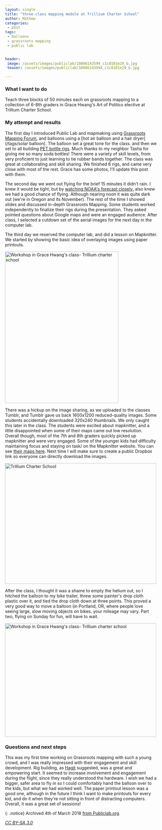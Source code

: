 ```yaml
---
layout: single
title: "three-class mapping module at Trillium Charter School"
author: Mathew
categories: 
 - post
tags:
 - balloons
 - grassroots mapping
 - public lab

  
header: 
 image: /assets/images/publiclab/10866143594_c1c8101e29_b.jpg
 teaser: /assets/images/publiclab/10866143594_c1c8101e29_b.jpg

---
```

 

### What I want to do
Teach three blocks of 50 minutes each on grassroots mapping to a collection of 6-8th graders in Grace Hwang's Art of Politics elective at Trillium Charter School.

### My attempt and results
The first day I introduced Public Lab and mapmaking using [Grassroots Mapping Forum](https://publiclab.org/wiki/forum), and balloons using a [hot air balloon and a hair dryer](/tags/solar balloon).  The balloon set a great tone for the class. and then we set to all building [PET bottle rigs](/post/rubber-band-and-pet-bottle-camera-rig/). Much thanks to my neighbor Tasha for giving me so many soda bottles! 
There were a variety of skill levels, from very proficient to just learning to tie rubber bands together.  The class was great at collaborating and skill sharing.  We finished 6 rigs, and came very close with most of the rest. Grace has some photos, I'll update this post with them.

The second day we went out flying for the brief 15 minutes it didn't rain.  I knew it would be tight, but by [watching NOAA's forecast closely,](http://forecast.weather.gov/MapClick.php?Submit=Submit&FcstType=graphical&textField1=45.599774&textField2=-122.624167&site=pqr&AheadHour=0) also knew we had a good chance of flying. Although nearing noon it was quite dark out (we're in Oregon and its November). The rest of the time I showed slides and discussed in-depth Grassroots Mapping.  Some students worked independently to finalize their rigs during the presentation.  They asked pointed questions about Google maps and were an engaged audience. After class, I selected a cutdown set of the aerial images for the next day in the computer lab.

The third day we reserved the computer lab, and did a lesson on Mapknitter.  We started by showing the basic idea of overlaying images using paper printouts.

<a href="https://www.flickr.com/photos/14397636@N07/10862806845/" title="Workshop in Grace Hwang's class- Trillium charter school by mathew.lippincott, on Flickr"><img src="https://farm8.staticflickr.com/7363/10862806845_6812a3d8cf.jpg" width="375" height="500" alt="Workshop in Grace Hwang's class- Trillium charter school"></a>

There was a hickup on the image sharing, as we uploaded to the classes Tumblr, and Tumblr gave us back 1600x1200 reduced-quality images.  Some students accidentally downloaded 320x240 thumbnails.  We only caught this later in the class.  The students were excited about mapknitter, and a little disappointed when some of their maps came out low resolution.  Overall though, most of the 7th and 8th graders quickly picked up mapknitter and were very engaged.  Some of the younger kids had difficulty maintaining focus and staying on task/ on the Mapknitter website.  You can see [their maps here](https://mapknitter.org/map/search?q=trillium).  Next time I will make sure to create a public Dropbox link so everyone can directly download the images.

<a href="https://www.flickr.com/photos/14397636@N07/10866296035/" title="Trillium Charter School by mathew.lippincott, on Flickr"><img src="https://farm3.staticflickr.com/2881/10866296035_a4e6c37cac.jpg" width="500" height="398" alt="Trillium Charter School"></a>

After the class, I thought it was a shame to empty the helium out, so I hitched the balloon to my bike trailer, threw some painter's drop cloth plastic over it, and tied the drop cloth down at three points.  This proved a very good way to move a balloon (in Portland, OR, where people love seeing large, slow moving objects on bikes. your mileage may vary. Part two, flying on Sunday for fun, will have to wait.

<a href="https://www.flickr.com/photos/14397636@N07/10862990414/" title="Workshop in Grace Hwang's class- Trillium charter school by mathew.lippincott, on Flickr"><img src="https://farm4.staticflickr.com/3831/10862990414_a001be74e7.jpg" width="500" height="375" alt="Workshop in Grace Hwang's class- Trillium charter school"></a>

### Questions and next steps
This was my first time working on Grassroots mapping with such a young crowd, and I was really impressed with their engagement and skill development.  Rig building, as [Hagit](https://publiclab.org//profile/hagitkeysar) suggested, was a great and empowering start.  It seemed to increase involvement and engagement during the flight, since they really understood the hardware.  I wish we had a bigger, safer area to fly in so I could comfortably hand the balloon over to the kids, but what we had worked well. The paper printout lesson was a good one, although in the future I think I want to make printouts for every kid, and do it when they're not sitting in front of distracting computers. Overall, it was a great set of sessions!


{: .notice} 
Archived 4th of March 2018 [from Publiclab.org](https://publiclab.org/notes/mathew/11-15-2013/3-class-module-at-trillium-charter-school).

*[CC BY-SA 3.0](https://creativecommons.org/licenses/by-sa/3.0/)*
